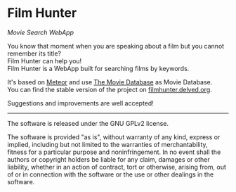 # Film Hunter
*Movie Search WebApp*

You know that moment when you are speaking about a film but you cannot remember its title?  
Film Hunter can help you!  
Film Hunter is a WebApp built for searching films by keywords.

It's based on [Meteor](https://www.meteor.com/) and use [The Movie Database](https://www.themoviedb.org/) as Movie Database.  
You can find the stable version of the project on [filmhunter.delved.org](http://filmhunter.delved.org/).

Suggestions and improvements are well accepted!

______________________________________________________________________________________________________________________

The software is released under the GNU GPLv2 license.

The software is provided "as is", without warranty of any kind, express or implied, including but not limited to the warranties of merchantability, fitness for a particular purpose and noninfringement. In no event shall the authors or copyright holders be liable for any claim, damages or other liability, whether in an action of contract, tort or otherwise, arising from, out of or in connection with the software or the use or other dealings in the software.
